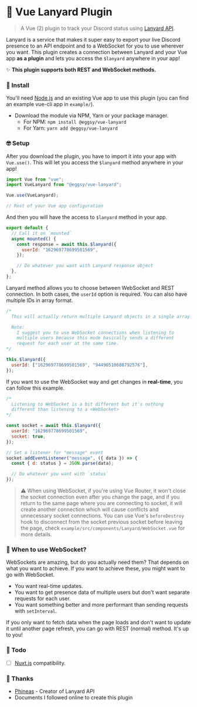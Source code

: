 # 🚀 Vue Lanyard Plugin

> A Vue (2) plugin to track your Discord status using [Lanyard API](https://github.com/Phineas/lanyard/).

Lanyard is a service that makes it super easy to export your live Discord presence to an API endpoint and to a WebSocket for you to use wherever you want. This plugin creates a connection between Lanyard and your Vue app **as a plugin** and lets you access the `$lanyard` anywhere in your app!

✨ **This plugin supports both REST and WebSocket methods.**

### 🔧 Install

You'll need [Node.js](https://nodejs.org) and an existing Vue app to use this plugin (you can find an example vue-cli app in `example/`).

- Download the module via NPM, Yarn or your package manager.
  - For NPM: `npm install @eggsy/vue-lanyard`
  - For Yarn: `yarn add @eggsy/vue-lanyard`

### 🤓 Setup

After you download the plugin, you have to import it into your app with `Vue.use()`. This will let you access the `$lanyard` method anywhere in your app!

```js
import Vue from "vue";
import VueLanyard from "@eggsy/vue-lanyard";

Vue.use(VueLanyard);

// Rest of your Vue app configuration
```

And then you will have the access to `$lanyard` method in your app.

```js
export default {
  // Call it on `mounted`
  async mounted() {
    const response = await this.$lanyard({
      userId: "162969778699501569",
    });

    // Do whatever you want with Lanyard response object
  },
};
```

Lanyard method allows you to choose between WebSocket and REST connection. In both cases, the `userId` option is required. You can also have multiple IDs in array format.

```js
/*
  This will actually return multiple Lanyard objects in a single array.

  Note:
    I suggest you to use WebSocket connections when listening to
    multiple users because this mode basically sends a different
    request for each user at the same time.
*/

this.$lanyard({
  userId: ["162969778699501569", "94490510688792576"],
});
```

If you want to use the WebSocket way and get changes in **real-time**, you can follow this example.

```js
/*
  Listening to WebSocket is a bit different but it's nothing
  different than listening to a <WebSocket>
*/

const socket = await this.$lanyard({
  userId: "162969778699501569",
  socket: true,
});

// Set a listener for "message" event
socket.addEventListener("message", ({ data }) => {
  const { d: status } = JSON.parse(data);

  // Do whatever you want with `status`
});
```

> ⚠ When using WebSocket, if you're using Vue Router, it won't close the socket connection even after you change the page, and if you return to the same page where you are connecting to socket, it will create another connection which will cause conflicts and unnecessary socket connections. You can use Vue's `beforeDestroy` hook to disconnect from the socket previous socket before leaving the page, check `example/src/components/Lanyard/WebSocket.vue` for more details.

### 🤔 When to use WebSocket?

WebSockets are amazing, but do you actually need them? That depends on what you want to achieve. If you want to achieve these, you might want to go with WebSocket.

- You want real-time updates.
- You want to get presence data of multiple users but don't want separate requests for each user.
- You want something better and more performant than sending requests with `setInterval`.

If you only want to fetch data when the page loads and don't want to update it until another page refresh, you can go with REST (normal) method. It's up to you!

### 🤞 Todo

- [ ] [Nuxt.js](https://nuxtjs.org) compatibility.

### 🎉 Thanks

- [Phineas](https://github.com/Phineas/) - Creator of Lanyard API
- Documents I followed online to create this plugin
